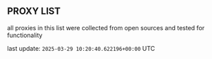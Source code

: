 ## PROXY LIST

all proxies in this list were collected from open sources and tested for functionality

last update: `2025-03-29 10:20:40.622196+00:00` UTC